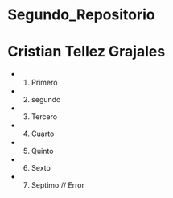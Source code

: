 # Segundo_Repositorio
# Cristian Tellez Grajales

* 1. Primero
* 2. segundo
* 3. Tercero
* 4. Cuarto
* 5. Quinto
* 6. Sexto
* 7. Septimo // Error
